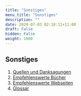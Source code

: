 ```yaml
---
title: "Sonstiges"
menu_title: "Sonstiges"
description: ""
date: 2020-07-03 02:18:11+11:00
draft: False
hidden: False
weight: 1600
---
```

## Sonstiges

1. [Quellen und Danksagungen](/sonstiges/quellen-und-danksagungen/)
2. [Empfehlenswerte Bücher](/sonstiges/empfehlenswerte-buecher/)
3. [Empfehlenswerte Webseiten](/sonstiges/empfehlenswerte-webseiten/)
4. [Glossar](/sonstiges/glossar/)
